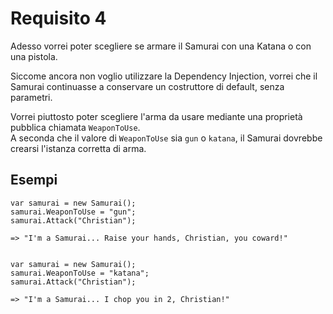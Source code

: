 # Requisito 4

Adesso vorrei poter scegliere se armare il Samurai con una Katana o con una pistola.

Siccome ancora non voglio utilizzare la Dependency Injection, vorrei che il Samurai continuasse a conservare un costruttore di default, senza parametri.

Vorrei piuttosto poter scegliere l'arma da usare mediante una proprietà pubblica chiamata `WeaponToUse`.<br/>
A seconda che il valore di `WeaponToUse` sia `gun` o `katana`, il Samurai dovrebbe crearsi l'istanza corretta di arma.


## Esempi

    var samurai = new Samurai();
    samurai.WeaponToUse = "gun";
    samurai.Attack("Christian");
    
    => "I'm a Samurai... Raise your hands, Christian, you coward!"
    
    
    var samurai = new Samurai();
    samurai.WeaponToUse = "katana";
    samurai.Attack("Christian");
    
    => "I'm a Samurai... I chop you in 2, Christian!"
